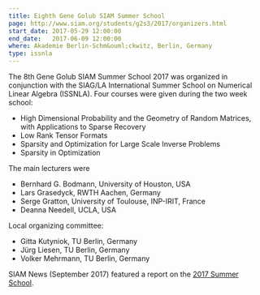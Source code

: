 ```yaml
---
title: Eighth Gene Golub SIAM Summer School
page: http://www.siam.org/students/g2s3/2017/organizers.html
start_date: 2017-05-29 12:00:00
end_date:   2017-06-09 12:00:00
where: Akademie Berlin-Schm&ouml;ckwitz, Berlin, Germany
type: issnla
---
```


The 8th Gene Golub SIAM Summer School 2017 was organized in conjunction with
the SIAG/LA International Summer School on Numerical Linear
Algebra (ISSNLA).  Four courses
were given during the two week school:

 - High Dimensional Probability and the Geometry of Random Matrices, with Applications to Sparse Recovery  
 - Low Rank Tensor Formats  
 - Sparsity and Optimization for Large Scale Inverse Problems  
 - Sparsity in Optimization  

The main lecturers were

 - Bernhard G. Bodmann, University of Houston, USA  
 - Lars Grasedyck, RWTH Aachen, Germany  
 - Serge Gratton, University of Toulouse, INP-IRIT, France  
 - Deanna Needell, UCLA, USA  

Local organizing committee:

 - Gitta Kutyniok, TU Berlin, Germany  
 - J&uuml;rg Liesen, TU Berlin, Germany  
 - Volker Mehrmann, TU Berlin, Germany  
 
 SIAM News (September 2017) featured a report on the [2017 Summer School](https://sinews.siam.org/Details-Page/g2s3-participants-study-data-sparse-approximation-and-algorithms).
